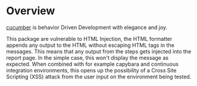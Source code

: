 # Overview

[cucumber](https://rubygems.org/gems/cucumber) is behavior Driven Development with elegance and joy.

This package are vulnerable to HTML Injection, the HTML formatter appends any output to the HTML without escaping HTML tags in the messages. This means that any output from the steps gets injected into the report page. In the simple case, this won't display the message as expected. When combined with for example capybara and continuous integration environments, this opens up the possibility of a Cross Site Scripting (XSS) attack from the user input on the environment being tested.
